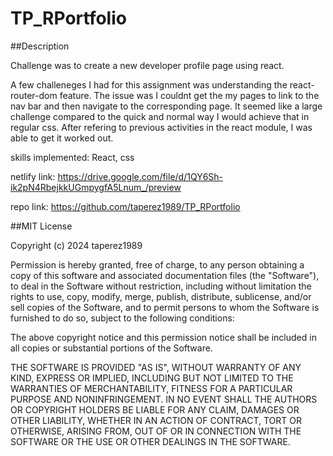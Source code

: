 # TP_RPortfolio

##Description

Challenge was to create a new developer profile page using react.

A few challeneges I had for this assignment was understanding the react-router-dom feature. The issue was I couldnt get the my pages to link to the nav bar and then navigate to the corresponding page. It seemed like a large challenge compared to the quick and normal way I would achieve that in regular css. After refering to previous activities in the react module, I was able to get it worked out.

skills implemented: React, css 

netlify link: https://drive.google.com/file/d/1QY6Sh-ik2pN4RbejkkUGmpygfA5Lnum_/preview

repo link: https://github.com/taperez1989/TP_RPortfolio

##MIT License

Copyright (c) 2024 taperez1989

Permission is hereby granted, free of charge, to any person obtaining a copy of this software and associated documentation files (the "Software"), to deal in the Software without restriction, including without limitation the rights to use, copy, modify, merge, publish, distribute, sublicense, and/or sell copies of the Software, and to permit persons to whom the Software is furnished to do so, subject to the following conditions:

The above copyright notice and this permission notice shall be included in all copies or substantial portions of the Software.

THE SOFTWARE IS PROVIDED "AS IS", WITHOUT WARRANTY OF ANY KIND, EXPRESS OR IMPLIED, INCLUDING BUT NOT LIMITED TO THE WARRANTIES OF MERCHANTABILITY, FITNESS FOR A PARTICULAR PURPOSE AND NONINFRINGEMENT. IN NO EVENT SHALL THE AUTHORS OR COPYRIGHT HOLDERS BE LIABLE FOR ANY CLAIM, DAMAGES OR OTHER LIABILITY, WHETHER IN AN ACTION OF CONTRACT, TORT OR OTHERWISE, ARISING FROM, OUT OF OR IN CONNECTION WITH THE SOFTWARE OR THE USE OR OTHER DEALINGS IN THE SOFTWARE.